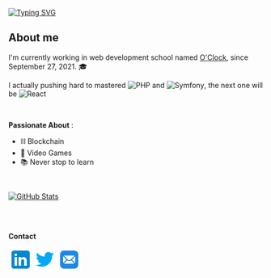 [![Typing SVG](https://readme-typing-svg.herokuapp.com?color=%23F7F7F7&size=16&duration=4000&center=true&vCenter=true&width=600&lines=Hi+%26+Welcome+to+my+profil+%F0%9F%91%8B;I'm+a+french+back-end+developper+;Based+in+Lyon)](https://git.io/typing-svg)

## About me 

I'm currently working in web development school named [O'Clock](https://oclock.io/), since September 27, 2021. 🎓

I actually pushing hard to mastered ![PHP](https://img.shields.io/badge/php-%23777BB4.svg?style=for-the-badge&logo=php&logoColor=white) and ![Symfony](https://img.shields.io/badge/symfony-%23000000.svg?style=for-the-badge&logo=symfony&logoColor=white), the next one will be ![React](https://img.shields.io/badge/react-%2320232a.svg?style=for-the-badge&logo=react&logoColor=%2361DAFB)

<br/>

**Passionate About** :

- ⛓ Blockchain 
- 👾 Video Games
- 📚 Never stop to learn

<br/>

[![GitHub Stats](https://github-readme-stats.vercel.app/api?username=AxelColliaux&theme=vision-friendly-dark&count_private=true&show_icons=true)](https://github.com/anuraghazra/github-readme-stats)

<br/>
<br/>

**Contact**

<a href="https://www.linkedin.com/in/axel-colliaux-ba593a213/"><img src="icons/icons8-linkedin-48.png"></a><a href="https://twitter.com/AxelColliaux"><img src="icons/icons8-twitter-48.png"></a><a href="mailto:axel.colliaux@hotmail.fr"><img src="icons/icons8-mail-48.png"></a>

